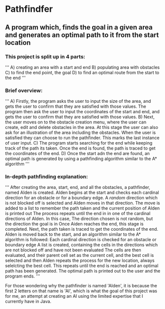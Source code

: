 # Pathfindfer
## A program which, finds the goal in a given area and generates an optimal path to it from the start location

### This project is split up in 4 parts:
'''
  A) creating an area with a start and end
  B) populating area with obstacles
  C) to find the end point, the goal
  D) to find an optimal route from the start to the end
'''

### Brief overview:
'''
  A) Firstly, the program asks the user to input the size of the area, and gets the user to confirm that they are satisfied with those values.
     The program then ask the user to input the coordinates of the start and end, and gets the user to confirm that they are satisfied with those values.
  B) Next, the user moves on to the obstacle creation menu, where the user can create, edit and delete obstacles in the area.
     At this stage the user can also ask for an illustration of the area including the obstacles. 
     When the user is satisfied they can choose to run the pathfinder. This marks the last instance of user input.
  C) The program starts searching for the end while keeping track of the path its taken. Once the end is found, the path is traced to get the coordinates of the end.
  D) Once the start adn the end are found, an optimal path is generated by using a pathfinding algorithm similar to the A* algorithm
'''

### In-depth pathfinding explanation:
'''
  After creating the area, start, end, and all the obstacles, a pathfinder, named AIden is created.
    AIden begins at the start and checks each cardinal direction for an obstacle or for a boundary edge.
    A *random* direction which is not blocked off is selected and AIden moves in that direction.
    The move is added to a list to remember the path taken and the current position of AIden is printed out
    The process repeats until the end in in one of the cardinal directions of AIden. In this case, The direction chosen is not random, but the direction the goal is in
    Once Aiden reaches the end, this stage is completed.
  Next, the path taken is traced to get the coordinates of the end.
  AIden is moved back to the start, and an algorithm similar to the A* algorithm is followed:
    Each cardinal direction is checked for an obstacle or boundary edge
    A list is created, containing the cells in the directions which are not blocked off and have not been evaluated
    The cells are then evaluated, and their parent cell set as the current cell, and the best cell is selected and then AIden repeats the process for the new location, always selelcting the best cell.
    This repeats until the end is reached and an optimal path has been generated.
  The optimal path is printed out to the user and the program ends.
'''

For those wondering why the pathfinder is named 'AIden', it is because the first 2 letters on that name is 'AI', which is what the goal of this project was for me, an attempt at creating an AI using the limited expertise that I currently have in Java.
